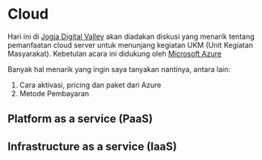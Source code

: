 # Cloud
Hari ini di [Jogja Digital Valley](http://jogjadigitalvalley.com/) akan diadakan diskusi yang menarik tentang pemanfaatan cloud server untuk menunjang kegiatan UKM (Unit Kegiatan Masyarakat). Kebetulan acara ini didukung oleh [Microsoft Azure](https://azure.microsoft.com/en-us/)

Banyak hal menarik yang ingin saya tanyakan nantinya, antara lain: 
1. Cara aktivasi, pricing dan paket dari Azure
2. Metode Pembayaran

## Platform as a service (PaaS)

## Infrastructure as a service (IaaS)